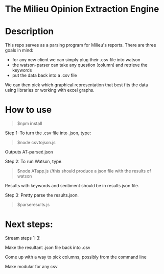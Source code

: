 # The Milieu Opinion Extraction Engine

Description
===========

This repo serves as a parsing program for Milieu's reports. There are three goals in mind:

- for any new client we can simply plug their .csv file into watson
- the watson-parser can take any question (column) and retrieve the keywords
- put the data back into a .csv file

We can then pick which graphical representation that best fits the data using libraries or working with excel graphs.

How to use
=======
>$npm install

Step 1: To turn the .csv file into .json, type:
>$node csvtojson.js

Outputs AT-parsed.json

Step 2: To run Watson, type:
>$node ATapp.js //this should produce a json file with the results of watson

Results with keywords and sentiment should be in results.json file.

Step 3: Pretty parse the results.json.
>$parseresults.js

Next steps:
===========

Stream steps 1-3!

Make the resultant .json file back into .csv

Come up with a way to pick columns, possibly from the command line

Make modular for any csv

